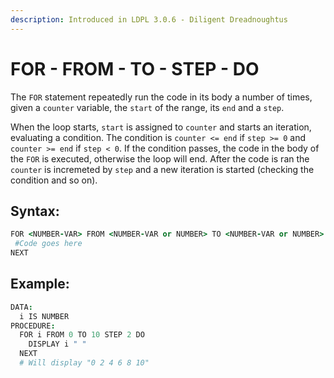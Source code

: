 ```yaml
---
description: Introduced in LDPL 3.0.6 - Diligent Dreadnoughtus
---
```


# FOR - FROM - TO - STEP - DO

The `FOR` statement repeatedly run the code in its body a number of times, given a `counter` variable, the `start` of the range, its `end` and a `step`.

When the loop starts, `start` is assigned to `counter` and starts an iteration, evaluating a condition. The condition is `counter <= end` if `step >= 0` and `counter >= end` if `step < 0`. If the condition passes, the code in the body of the `FOR` is executed, otherwise the loop will end. After the code is ran the `counter` is incremeted by `step` and a new iteration is started \(checking the condition and so on\).

## Syntax:

```coffeescript
FOR <NUMBER-VAR> FROM <NUMBER-VAR or NUMBER> TO <NUMBER-VAR or NUMBER> STEP <NUMBER-VAR or NUMBER> DO
 #Code goes here
NEXT
```

## Example:

```coffeescript
DATA:
  i IS NUMBER
PROCEDURE:
  FOR i FROM 0 TO 10 STEP 2 DO
    DISPLAY i " "
  NEXT
  # Will display "0 2 4 6 8 10"
```

